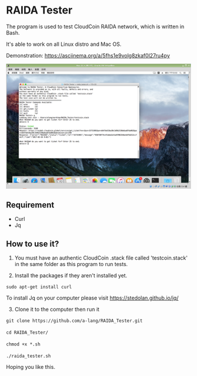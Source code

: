 RAIDA Tester
============

The program is used to test CloudCoin RAIDA network, which is written in Bash.

It's able to work on all Linux distro and Mac OS. 

Demonstration: https://asciinema.org/a/5fhs1e9volg8zkaf0l27ru4py

![image](https://raw.githubusercontent.com/a-lang/RAIDA_Tester/master/raida-tester_on_Mac.png)


Requirement
-------------
* Curl
* Jq

How to use it?
---------------
1. You must have an authentic CloudCoin .stack file called 'testcoin.stack' in the same folder as this program to run tests.

2. Install the packages if they aren't installed yet.

```
sudo apt-get install curl
```

To install Jq on your computer please visit https://stedolan.github.io/jq/


3. Clone it to the computer then run it

```
git clone https://github.com/a-lang/RAIDA_Tester.git

cd RAIDA_Tester/

chmod +x *.sh

./raida_tester.sh
``` 

Hoping you like this.

